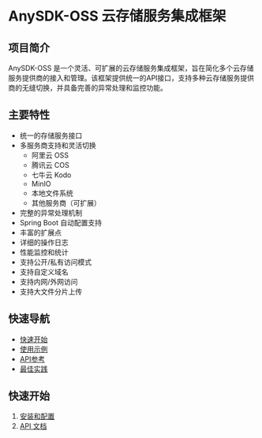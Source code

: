# AnySDK-OSS 云存储服务集成框架

## 项目简介
AnySDK-OSS 是一个灵活、可扩展的云存储服务集成框架，旨在简化多个云存储服务提供商的接入和管理。该框架提供统一的API接口，支持多种云存储服务提供商的无缝切换，并具备完善的异常处理和监控功能。

## 主要特性
- 统一的存储服务接口
- 多服务商支持和灵活切换
  - 阿里云 OSS
  - 腾讯云 COS
  - 七牛云 Kodo
  - MinIO
  - 本地文件系统
  - 其他服务商（可扩展）
- 完整的异常处理机制
- Spring Boot 自动配置支持
- 丰富的扩展点
- 详细的操作日志
- 性能监控和统计
- 支持公开/私有访问模式
- 支持自定义域名
- 支持内网/外网访问
- 支持大文件分片上传

## 快速导航
- [快速开始](./getting-started)
- [使用示例](./examples)
- [API参考](./api-reference)
- [最佳实践](./best-practices)

## 快速开始

1. [安装和配置](./example.md)
2. [API 文档](./api-reference.md)

